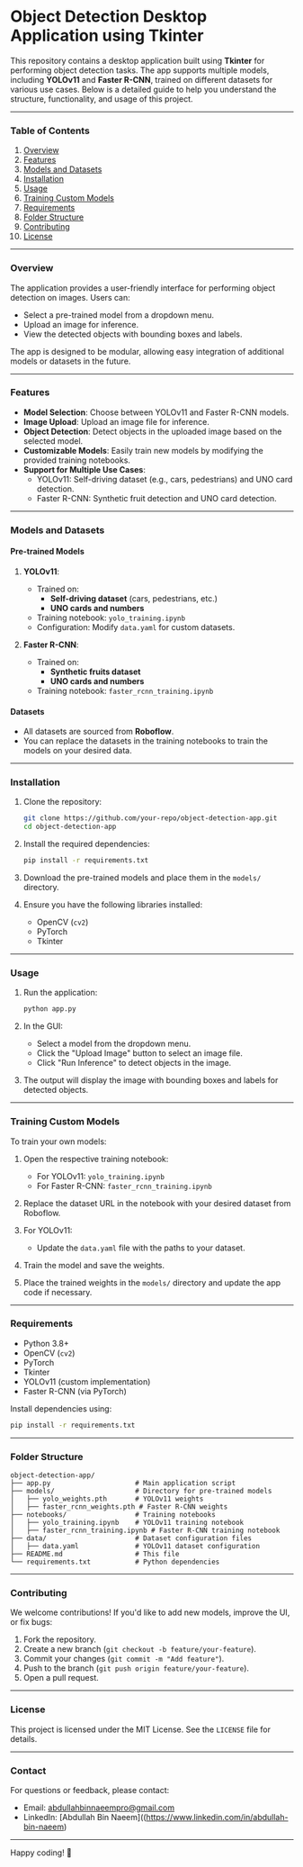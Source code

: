 # Object Detection Desktop Application using Tkinter

This repository contains a desktop application built using **Tkinter** for performing object detection tasks. The app supports multiple models, including **YOLOv11** and **Faster R-CNN**, trained on different datasets for various use cases. Below is a detailed guide to help you understand the structure, functionality, and usage of this project.

---

### Table of Contents
1. [Overview](#overview)
2. [Features](#features)
3. [Models and Datasets](#models-and-datasets)
4. [Installation](#installation)
5. [Usage](#usage)
6. [Training Custom Models](#training-custom-models)
7. [Requirements](#requirements)
8. [Folder Structure](#folder-structure)
9. [Contributing](#contributing)
10. [License](#license)

---

### Overview
The application provides a user-friendly interface for performing object detection on images. Users can:
- Select a pre-trained model from a dropdown menu.
- Upload an image for inference.
- View the detected objects with bounding boxes and labels.

The app is designed to be modular, allowing easy integration of additional models or datasets in the future.

---

### Features
- **Model Selection**: Choose between YOLOv11 and Faster R-CNN models.
- **Image Upload**: Upload an image file for inference.
- **Object Detection**: Detect objects in the uploaded image based on the selected model.
- **Customizable Models**: Easily train new models by modifying the provided training notebooks.
- **Support for Multiple Use Cases**:
  - YOLOv11: Self-driving dataset (e.g., cars, pedestrians) and UNO card detection.
  - Faster R-CNN: Synthetic fruit detection and UNO card detection.

---

### Models and Datasets
#### Pre-trained Models
1. **YOLOv11**:
   - Trained on:
     - **Self-driving dataset** (cars, pedestrians, etc.)
     - **UNO cards and numbers**
   - Training notebook: `yolo_training.ipynb`
   - Configuration: Modify `data.yaml` for custom datasets.

2. **Faster R-CNN**:
   - Trained on:
     - **Synthetic fruits dataset**
     - **UNO cards and numbers**
   - Training notebook: `faster_rcnn_training.ipynb`

#### Datasets
- All datasets are sourced from **Roboflow**.
- You can replace the datasets in the training notebooks to train the models on your desired data.

---

### Installation
1. Clone the repository:
   ```bash
   git clone https://github.com/your-repo/object-detection-app.git
   cd object-detection-app
   ```

2. Install the required dependencies:
   ```bash
   pip install -r requirements.txt
   ```

3. Download the pre-trained models and place them in the `models/` directory.

4. Ensure you have the following libraries installed:
   - OpenCV (`cv2`)
   - PyTorch
   - Tkinter

---

### Usage
1. Run the application:
   ```bash
   python app.py
   ```

2. In the GUI:
   - Select a model from the dropdown menu.
   - Click the "Upload Image" button to select an image file.
   - Click "Run Inference" to detect objects in the image.

3. The output will display the image with bounding boxes and labels for detected objects.

---

### Training Custom Models
To train your own models:
1. Open the respective training notebook:
   - For YOLOv11: `yolo_training.ipynb`
   - For Faster R-CNN: `faster_rcnn_training.ipynb`

2. Replace the dataset URL in the notebook with your desired dataset from Roboflow.

3. For YOLOv11:
   - Update the `data.yaml` file with the paths to your dataset.

4. Train the model and save the weights.

5. Place the trained weights in the `models/` directory and update the app code if necessary.

---

### Requirements
- Python 3.8+
- OpenCV (`cv2`)
- PyTorch
- Tkinter
- YOLOv11 (custom implementation)
- Faster R-CNN (via PyTorch)

Install dependencies using:
```bash
pip install -r requirements.txt
```

---

### Folder Structure
```
object-detection-app/
├── app.py                     # Main application script
├── models/                    # Directory for pre-trained models
│   ├── yolo_weights.pth       # YOLOv11 weights
│   ├── faster_rcnn_weights.pth # Faster R-CNN weights
├── notebooks/                 # Training notebooks
│   ├── yolo_training.ipynb    # YOLOv11 training notebook
│   ├── faster_rcnn_training.ipynb # Faster R-CNN training notebook
├── data/                      # Dataset configuration files
│   ├── data.yaml              # YOLOv11 dataset configuration
├── README.md                  # This file
└── requirements.txt           # Python dependencies
```

---

### Contributing
We welcome contributions! If you'd like to add new models, improve the UI, or fix bugs:
1. Fork the repository.
2. Create a new branch (`git checkout -b feature/your-feature`).
3. Commit your changes (`git commit -m "Add feature"`).
4. Push to the branch (`git push origin feature/your-feature`).
5. Open a pull request.

---

### License
This project is licensed under the MIT License. See the `LICENSE` file for details.

---

### Contact
For questions or feedback, please contact:
- Email: abdullahbinnaeempro@gmail.com
- LinkedIn: [Abdullah Bin Naeem]((https://www.linkedin.com/in/abdullah-bin-naeem)

--- 

Happy coding! 🚀

